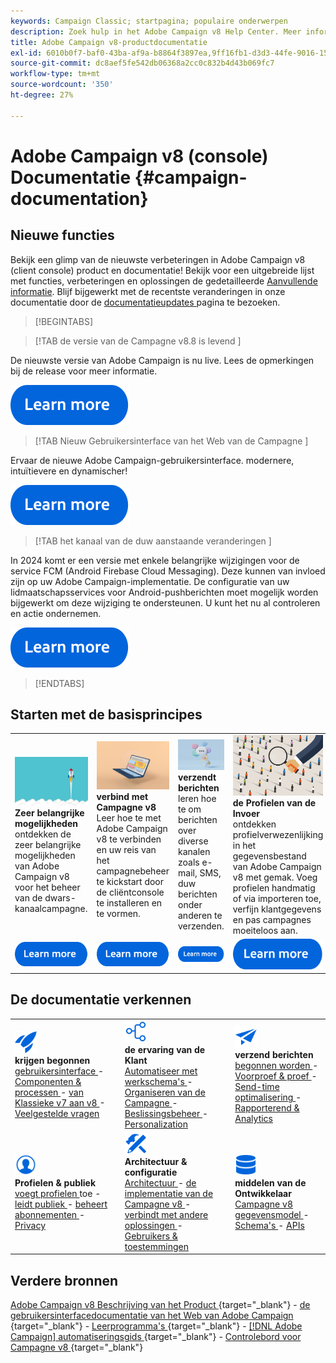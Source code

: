 ```yaml
---
keywords: Campaign Classic; startpagina; populaire onderwerpen
description: Zoek hulp in het Adobe Campaign v8 Help Center. Meer informatie over nieuwe functies, verbeteringen en oplossingen in Campaign v8.
title: Adobe Campaign v8-productdocumentatie
exl-id: 6010b0f7-baf0-43ba-af9a-b8864f3897ea,9ff16fb1-d3d3-44fe-9016-15abffdbc74e
source-git-commit: dc8aef5fe542db06368a2cc0c832b4d43b069fc7
workflow-type: tm+mt
source-wordcount: '350'
ht-degree: 27%

---
```


# Adobe Campaign v8 (console) Documentatie {#campaign-documentation}

## Nieuwe functies

Bekijk een glimp van de nieuwste verbeteringen in Adobe Campaign v8 (client console) product en documentatie! Bekijk voor een uitgebreide lijst met functies, verbeteringen en oplossingen de gedetailleerde [Aanvullende informatie](start/release-notes.md). Blijf bijgewerkt met de recentste veranderingen in onze documentatie door de [ documentatieupdates ](start/documentation-updates.md) pagina te bezoeken.

>[!BEGINTABS]

>[!TAB  de versie van de Campagne v8.8 is levend ]

De nieuwste versie van Adobe Campaign is nu live. Lees de opmerkingen bij de release voor meer informatie.

[![afbeelding](assets/do-not-localize/learn-more-button.svg)](start/release-notes.md)


>[!TAB  Nieuw Gebruikersinterface van het Web van de Campagne ]

Ervaar de nieuwe Adobe Campaign-gebruikersinterface. modernere, intuïtievere en dynamischer!

[![afbeelding](assets/do-not-localize/learn-more-button.svg)](start/campaign-ui.md#ac-web-ui)


>[!TAB  het kanaal van de duw aanstaande veranderingen ]

In 2024 komt er een versie met enkele belangrijke wijzigingen voor de service FCM (Android Firebase Cloud Messaging). Deze kunnen van invloed zijn op uw Adobe Campaign-implementatie. De configuratie van uw lidmaatschapsservices voor Android-pushberichten moet mogelijk worden bijgewerkt om deze wijziging te ondersteunen. U kunt het nu al controleren en actie ondernemen.

[![afbeelding](assets/do-not-localize/learn-more-button.svg)](../technotes/upgrades/push-technote.md)



>[!ENDTABS]

## Starten met de basisprincipes

<table style="table-layout:fixed">
  <tr style="border: 0;">
    <td>
    <a href="start/whats-new.md"><img src="assets/do-not-localize/start-capabilities.png"></a>
    <div><strong> Zeer belangrijke mogelijkheden </strong><br/> ontdekken de zeer belangrijke mogelijkheden van Adobe Campaign v8 voor het beheer van de dwars-kanaalcampagne.</div>
    </td>
    <td>
    <a href="start/connect.md"><img src="assets/do-not-localize/start-connect.jpeg"></a>
    <div><strong> verbind met Campagne v8 </strong><br/> Leer hoe te met Adobe Campaign v8 te verbinden en uw reis van het campagnebeheer te kickstart door de cliëntconsole te installeren en te vormen.</div><br/>
    </td>
    <td>
    <a href="start/create-message.md"><img src="assets/do-not-localize/start-send.jpeg"></a>
    <div><strong> verzendt berichten </strong><br/> leren hoe te om berichten over diverse kanalen zoals e-mail, SMS, duw berichten onder anderen te verzenden.
    </div></td>
    <td>
    <a href="audiences/create-profiles.md"><img src="assets/do-not-localize/start-profiles.png"></a>
    <div><strong> de Profielen van de Invoer </strong><br/> ontdekken profielverwezenlijking in het gegevensbestand van Adobe Campaign v8 met gemak. Voeg profielen handmatig of via importeren toe, verfijn klantgegevens en pas campagnes moeiteloos aan.</div>
    </td>
  </tr>
  <tr style="border: 0;">
    <td align="center"><a href="start/whats-new.md"><img src="assets/do-not-localize/learn-more-button.svg"></a></td>
    <td align="center"><a href="start/connect.md"><img src="assets/do-not-localize/learn-more-button.svg"></a></td>
    <td align="center"><a href="start/create-message.md"><img src="assets/do-not-localize/learn-more-button.svg"></a></td>
    <td align="center"><a href="audiences/create-profiles.md"><img src="assets/do-not-localize/learn-more-button.svg"></a></td>
    </tr>
</table>

## De documentatie verkennen

<table style="table-layout:auto">
  <tr style="border: 0;">
    <td>
      <img src="assets/do-not-localize/icon-start.svg" width="35px">
    <br/>
      <strong> krijgen begonnen </strong><br/> <a href="start/campaign-ui.md"> gebruikersinterface </a> - <a href="start/ac-components.md"> Componenten &amp; processen </a> - <a href="start/v7-to-v8.md"> van Klassieke v7 aan v8 </a> - <a href="start/campaign-faq.md"> Veelgestelde vragen </a>
    </td>
    <td>
      <img src="assets/do-not-localize/icon-experience.svg" width="35px">
    <br/>
      <strong> de ervaring van de Klant </strong><br/> <a href="../automation/workflow/about-workflows.md" target="_blank"> Automatiseer met werkschema's </a> - <a href="../automation/campaigns/set-up-campaigns.md" target="_blank"> Organiseren van de Campagne </a> - <a href="interaction/interaction.md"> Beslissingsbeheer </a> - <a href="send/personalize.md"> Personalization </a>
    </td>
    <td>
      <img src="assets/do-not-localize/icon-send.svg" width="35px">
    <br/>
      <strong> verzend berichten </strong><br/> <a href="start/create-message.md"> begonnen worden </a> - <a href="send/preview-and-proof.md"> Voorproef &amp; proef </a> - <a href="send/predictive.md"> Send-time optimalisering </a> - <a href="reporting/gs-reporting.md"> Rapporterend &amp; Analytics </a>
    </td>
  </tr>
  <tr style="border: 0;">
    <td>
      <img src="assets/do-not-localize/icon_profile-audience.svg" width="35px">
    <br/>
      <strong> Profielen &amp; publiek </strong><br/> <a href="audiences/create-profiles.md"> voegt profielen </a> toe - <a href="audiences/create-audiences.md"> leidt publiek </a> - <a href="start/subscriptions.md"> beheert abonnementen </a> - <a href="start/privacy.md"> Privacy </a>
    </td>
    <td>
      <img src="assets/do-not-localize/icon-configure.svg" width="35px">
    <br/>
      <strong> Architectuur &amp; configuratie </strong><br/> <a href="architecture/architecture.md"> Architectuur </a> - <a href="start/implement.md"> de implementatie van de Campagne v8 </a> - <a href="connect/integration.md"> verbindt met andere oplossingen </a> - <a href="start/gs-permissions.md"> Gebruikers &amp; toestemmingen </a>
    </td>
    <td>
      <img src="assets/do-not-localize/icon-dev.svg" width="35px">
    <br/>
      <strong> middelen van de Ontwikkelaar </strong><br/> <a href="dev/datamodel.md"> Campagne v8 gegevensmodel </a> - <a href="dev/schemas.md"> Schema's </a> - <a href="dev/api.md"> APIs </a>
    </td>
  </tr>
</table>

## Verdere bronnen

[ Adobe Campaign v8 Beschrijving van het Product ](https://helpx.adobe.com/nl/legal/product-descriptions/adobe-campaign-managed-cloud-services.html){target="_blank"} - [ de gebruikersinterfacedocumentatie van het Web van Adobe Campaign ](https://experienceleague.adobe.com/docs/campaign-web/v8/campaign-web-home.html){target="_blank"} - [ Leerprogramma&#39;s ](https://experienceleague.adobe.com/docs/campaign-learn/tutorials/overview.html){target="_blank"} - [[!DNL Adobe Campaign]  automatiseringsgids ](https://experienceleague.adobe.com/docs/campaign/automation/home.html){target="_blank"} - [ Controlebord voor Campagne v8 ](https://experienceleague.adobe.com/docs/control-panel/using/discover-control-panel/key-features.html?lang=nl){target="_blank"}

